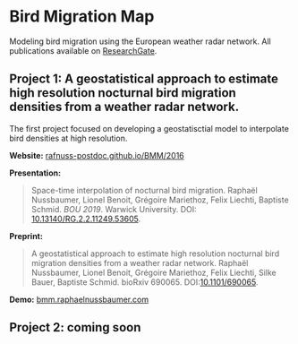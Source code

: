 # Bird Migration Map

Modeling bird migration using the European weather radar network. All publications available on [ResearchGate](https://www.researchgate.net/project/Bird-Migration-Modelling-BMM).

## Project 1: A geostatistical approach to estimate high resolution nocturnal bird migration densities from a weather radar network.
The first project focused on developing a geostatisctial model to interpolate bird densities at high resolution.

**Website:**
[rafnuss-postdoc.github.io/BMM/2016](https://rafnuss-postdoc.github.io/BMM/2016)

**Presentation:**
> Space-time interpolation of nocturnal bird migration. Raphaël Nussbaumer, Lionel Benoit, Grégoire Mariethoz, Felix Liechti, Baptiste  Schmid. *BOU 2019*. Warwick University. DOI: [10.13140/RG.2.2.11249.53605](https://doi.org/10.13140/RG.2.2.11249.53605).

**Preprint:**
> A geostatistical approach to estimate high resolution nocturnal bird migration densities from a weather radar network. Raphaël Nussbaumer, Lionel Benoit, Grégoire Mariethoz, Felix Liechti, Silke Bauer, Baptiste Schmid. bioRxiv 690065. DOI:[10.1101/690065](https://doi.org/10.1101/690065).
  
**Demo:**
[bmm.raphaelnussbaumer.com](https://bmm.raphaelnussbaumer.com/)



## Project 2: coming soon

